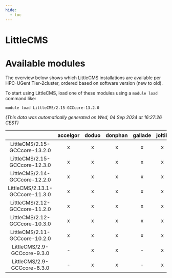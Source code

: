 ```yaml
---
hide:
  - toc
---
```


LittleCMS
=========

# Available modules


The overview below shows which LittleCMS installations are available per HPC-UGent Tier-2cluster, ordered based on software version (new to old).

To start using LittleCMS, load one of these modules using a `module load` command like:

```shell
module load LittleCMS/2.15-GCCcore-13.2.0
```

*(This data was automatically generated on Wed, 04 Sep 2024 at 16:27:26 CEST)*  

| |accelgor|doduo|donphan|gallade|joltik|shinx|skitty|
| :---: | :---: | :---: | :---: | :---: | :---: | :---: | :---: |
|LittleCMS/2.15-GCCcore-13.2.0|x|x|x|x|x|x|x|
|LittleCMS/2.15-GCCcore-12.3.0|x|x|x|x|x|x|x|
|LittleCMS/2.14-GCCcore-12.2.0|x|x|x|x|x|-|x|
|LittleCMS/2.13.1-GCCcore-11.3.0|x|x|x|x|x|-|x|
|LittleCMS/2.12-GCCcore-11.2.0|x|x|x|x|x|-|x|
|LittleCMS/2.12-GCCcore-10.3.0|x|x|x|x|x|-|x|
|LittleCMS/2.11-GCCcore-10.2.0|x|x|x|x|x|-|x|
|LittleCMS/2.9-GCCcore-9.3.0|-|x|x|-|x|-|x|
|LittleCMS/2.9-GCCcore-8.3.0|-|x|x|-|x|-|x|
